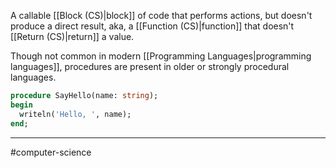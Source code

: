 A callable [[Block (CS)|block]] of code that performs actions, but doesn't produce a direct result, aka, a [[Function (CS)|function]] that doesn't [[Return (CS)|return]] a value. 

Though not common in modern [[Programming Languages|programming languages]], procedures are present in older or strongly procedural languages.

```pascal
procedure SayHello(name: string);
begin
  writeln('Hello, ', name);
end;
```

---
#computer-science 